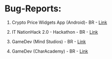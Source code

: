 # Bug-Reports:

1. Crypto Price Widgets App (Android)- BR - [Link](https://docs.google.com/spreadsheets/d/1Ylk_-h6spfw2z75sHjfEVecwjEgZrJU1_QiwvF1jNaU/edit?usp=sharing)

2. IT NationHack 2.0 - Hackathon - BR - [Link](https://docs.google.com/spreadsheets/d/18ivIjD9CKA8BLFj-YFiHjhwLuaDK_PPHaTwAzKoFBWM/edit?usp=sharing)

3. GameDev (Mind Studios) - BR - [Link](https://docs.google.com/spreadsheets/d/1B9vucDz-6bSPbpkXwEKu_eSgs5L5Eq_Sz1r0MzgXYC0/edit#gid=0)

4. GameDev (CharAcademy) - BR - [Link](https://docs.google.com/spreadsheets/d/12LtI-bpXOADA9GoWl5My0SF3sw17GA9b4EW9k3b58fs/edit#gid=0) 
